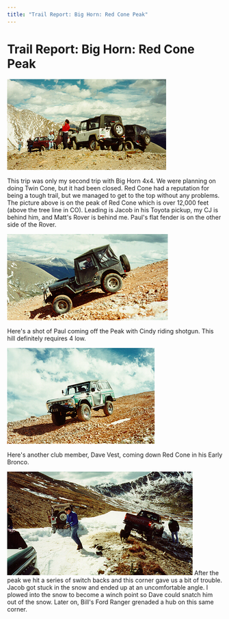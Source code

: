 ```yaml
---
title: "Trail Report: Big Horn: Red Cone Peak"
---
```

# Trail Report: Big Horn: Red Cone Peak

![Big Horn 4x4](/images/terry/trail/bhrc1.jpg)

This trip was only my second trip with Big Horn 4x4. We were planning on doing Twin Cone, but it had been closed. Red Cone had a reputation for being a tough trail, but we managed to get to the top without any problems. The picture above is on the peak of Red Cone which is over 12,000 feet (above the tree line in CO). Leading is Jacob in his Toyota pickup, my CJ is behind him, and Matt's Rover is behind me. Paul's flat fender is on the other side of the Rover. 

![Paul's Flat Fender](/images/terry/trail/bhrc2.jpg)

Here's a shot of Paul coming off the Peak with Cindy riding shotgun. This hill definitely requires 4 low. 

![Dave's Early Bronco](/images/terry/trail/bhrc4.jpg)

Here's another club member, Dave Vest, coming down Red Cone in his Early Bronco. 

![Snow Bound](/images/terry/trail/bhrc3.jpg) After the peak we hit a series of switch backs and this corner gave us a bit of trouble. Jacob got stuck in the snow and ended up at an uncomfortable angle. I plowed into the snow to become a winch point so Dave could snatch him out of the snow. Later on, Bill's Ford Ranger grenaded a hub on this same corner.